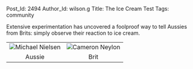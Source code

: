 Post_Id: 2494
Author_Id: wilson.g
Title: The Ice Cream Test
Tags: community

<p>Extensive experimentation has uncovered a foolproof way to tell Aussies from Brits: simply observe their reaction to ice cream.</p>
<table border="0" cellpadding="3">
<tbody>
<tr>
<td><img src="{{root_path}}/files/2009/08/nielsen.jpg" alt="Michael Nielsen" /></td>
<td><img src="{{root_path}}/files/2009/08/neylon.jpg" alt="Cameron Neylon" /></td>
</tr>
<tr>
<td align="center">Aussie</td>
<td align="center">Brit</td>
</tr>
</tbody>
</table>
